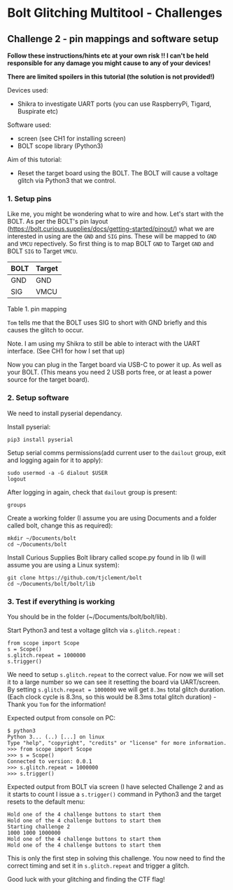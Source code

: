# Bolt Glitching Multitool - Challenges
## Challenge 2 - pin mappings and software setup

**Follow these instructions/hints etc at your own risk !! I can't be held responsible for any damage you might cause to any of your devices!**

**There are limited spoilers in this tutorial (the solution is not provided!)**

Devices used:
* Shikra to investigate UART ports (you can use RaspberryPi, Tigard, Buspirate etc)

Software used:
* screen (see CH1 for installing screen)
* BOLT scope library (Python3)

Aim of this tutorial:
* Reset the target board using the BOLT. The BOLT will cause a voltage glitch via Python3 that we control.

### 1. Setup pins

Like me, you might be wondering what to wire and how. Let's start with the BOLT. As per the BOLT's pin layout (https://bolt.curious.supplies/docs/getting-started/pinout/) what we are interested in using are the `GND` and `SIG` pins. These will be mapped to `GND` and `VMCU` repectively. So first thing is to map BOLT `GND` to Target `GND` and BOLT `SIG` to Target `VMCU`.

| BOLT | Target| 
| ----- | ---- |
| GND | GND |
| SIG | VMCU |

Table 1. pin mapping

`Tom` tells me that the BOLT uses SIG to short with GND briefly and this causes the glitch to occur. 

Note. I am using my Shikra to still be able to interact with the UART interface. (See CH1 for how I set that up)

Now you can plug in the Target board via USB-C to power it up. As well as your BOLT. (This means you need 2 USB ports free, or at least a power source for the target board).

### 2. Setup software 

We need to install pyserial dependancy.

Install pyserial:
```
pip3 install pyserial
```

Setup serial comms permissions(add current user to the `dailout` group, exit and logging again for it to apply): 
```
sudo usermod -a -G dialout $USER
logout
```

After logging in again, check that `dailout` group is present: 
```
groups
```

Create a working folder (I assume you are using Documents and a folder called bolt, change this as required):
```
mkdir ~/Documents/bolt
cd ~/Documents/bolt
```

Install Curious Supplies Bolt library called scope.py found in lib (I will assume you are using a Linux system):

```
git clone https://github.com/tjclement/bolt
cd ~/Documents/bolt/bolt/lib
```

### 3. Test if everything is working

You should be in the folder (~/Documents/bolt/bolt/lib).


Start Python3 and test a voltage glitch via `s.glitch.repeat` :
```
from scope import Scope
s = Scope()
s.glitch.repeat = 1000000
s.trigger()
```

We need to setup `s.glitch.repeat` to the correct value. For now we will set it to a large number so we can see it resetting the board via UART/screen. By setting `s.glitch.repeat = 1000000` we will get `8.3ms` total glitch duration. (Each clock cycle is 8.3ns, so this would be 8.3ms total glitch duration) - Thank you `Tom` for the information!


Expected output from console on PC:

```
$ python3
Python 3... (..) [...] on linux
Type "help", "copyright", "credits" or "license" for more information.
>>> from scope import Scope
>>> s = Scope()
Connected to version: 0.0.1
>>> s.glitch.repeat = 1000000
>>> s.trigger()

```

Expected output from BOLT via screen (I have selected Challenge 2 and as it starts to count I issue a `s.trigger()` command in Python3 and the target resets to the default menu:

```
Hold one of the 4 challenge buttons to start them
Hold one of the 4 challenge buttons to start them
Starting challenge 2
1000 1000 1000000
Hold one of the 4 challenge buttons to start them
Hold one of the 4 challenge buttons to start them
```

This is only the first step in solving this challenge. You now need to find the correct timing and set it in `s.glitch.repeat` and trigger a glitch.

Good luck with your glitching and finding the CTF flag!

